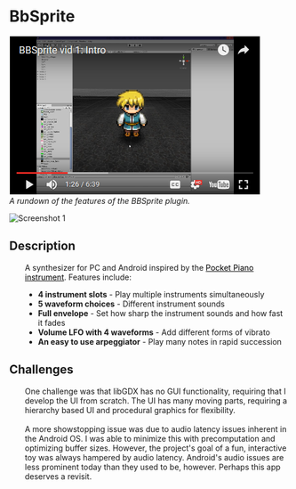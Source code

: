 # BbSprite

[![BbSprite](video.png)](https://www.youtube.com/watch?v=RwGG-_eUjFk "BbSprite")
<br/><i>A rundown of the features of the BBSprite plugin.</i>

![Screenshot 1](screenshot01.gif)

<h2>Description</h2>
<div style="margin-left:2em;">
<p style="margin-bottom:0;">A synthesizer for PC and Android inspired by the <a style="color:black;text-decoration:underline;" href="https://www.youtube.com/watch?v=fC3fD1pTyro" target="_blank">Pocket Piano instrument</a>. Features include:</p>

<ul>
 	<li><b>4 instrument slots</b> - Play multiple instruments simultaneously</li>
 	<li><b>5 waveform choices</b> - Different instrument sounds</li>
 	<li><b>Full envelope</b> - Set how sharp the instrument sounds and how fast it fades</li>
 	<li><b>Volume LFO with 4 waveforms</b> - Add different forms of vibrato</li>
 	<li><b>An easy to use arpeggiator</b> - Play many notes in rapid succession</li>
</ul>
</div>
<h2>Challenges</h2>
<div style="margin-left:2em;">

One challenge was that libGDX has no GUI functionality, requiring that I develop the UI from scratch.  The UI has many moving parts, requiring a hierarchy based UI and procedural graphics for flexibility.
<br/><br/>
A more showstopping issue was due to audio latency issues inherent in the Android OS. I was able to minimize this with precomputation and optimizing buffer sizes.  However, the project's goal of a fun, interactive toy was always hampered by audio latency. Android's audio issues are less prominent today than they used to be, however. Perhaps this app deserves a revisit.

</div>
